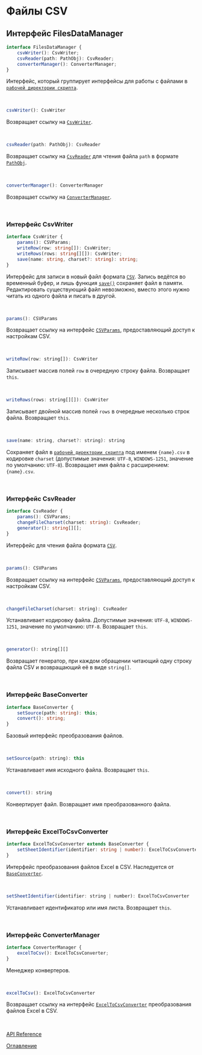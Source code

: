 # Файлы CSV

## Интерфейс FilesDataManager<a name="files-data-manager"></a>
```ts
interface FilesDataManager {
	csvWriter(): CsvWriter;
	csvReader(path: PathObj): CsvReader;
	converterManager(): ConverterManager;
}
```
Интерфейс, который группирует интерфейсы для работы с файлами в [`рабочей директории скрипта`](../appendix/glossary.md#script-dir).

&nbsp;


```js
csvWriter(): CsvWriter
```
Возвращает ссылку на [`CsvWriter`](#csv-writer).

&nbsp;

```js
csvReader(path: PathObj): CsvReader
```
Возвращает ссылку на [`CsvReader`](#csv-reader) для чтения файла `path` в формате [`PathObj`](./fs.md#path-obj).

&nbsp;

```js
converterManager(): ConverterManager
```
Возвращает ссылку на [`ConverterManager`](#converter-manager).

&nbsp;

### Интерфейс CsvWriter<a name="csv-writer"></a>
```ts
interface CsvWriter {
	params(): CSVParams;
	writeRow(row: string[]): CsvWriter;
	writeRows(rows: string[][]): CsvWriter;
	save(name: string, charset?: string): string;
}
```
Интерфейс для записи в новый файл формата [`CSV`](https://ru.wikipedia.org/wiki/CSV). Запись ведётся во временный буфер, и лишь функция [`save()`](#csv-writer.save) сохраняет файл в памяти. Редактировать существующий файл невозможно, вместо этого нужно читать из одного файла и писать в другой.

&nbsp;

```js
params(): CSVParams
```
Возвращает ссылку на интерфейс [`CSVParams`](./exportImport.md#csv-params), предоставляющий доступ к настройкам CSV.

&nbsp;

```js
writeRow(row: string[]): CsvWriter
```
Записывает массив полей `row` в очередную строку файла. Возвращает `this`.

&nbsp;

```js
writeRows(rows: string[][]): CsvWriter
```
Записывает двойной массив полей `rows` в очередные несколько строк файла. Возвращает `this`.

&nbsp;

<a name="csv-writer.save"></a>
```js
save(name: string, charset?: string): string
```
Сохраняет файл в [`рабочей директории скрипта`](../appendix/glossary.md#script-dir) под именем `{name}.csv` в кодировке `charset` (допустимые значения: `UTF-8`, `WINDOWS-1251`, значение по умолчанию: `UTF-8`). Возвращает имя файла с расширением: `{name}.csv`.

&nbsp;

### Интерфейс CsvReader<a name="csv-reader"></a>
```ts
interface CsvReader {
	params(): CSVParams;
	changeFileCharset(charset: string): CsvReader;
	generator(): string[][];
}
```
Интерфейс для чтения файла формата [`CSV`](https://ru.wikipedia.org/wiki/CSV).

&nbsp;

```js
params(): CSVParams
```
Возвращает ссылку на интерфейс [`CSVParams`](./exportImport.md#csv-params), предоставляющий доступ к настройкам CSV.

&nbsp;

```js
changeFileCharset(charset: string): CsvReader
```
Устанавливает кодировку файла. Допустимые значения: `UTF-8`, `WINDOWS-1251`, значение по умолчанию: `UTF-8`. Возвращает `this`.

&nbsp;

```js
generator(): string[][]
```
Возвращает генератор, при каждом обращении читающий одну строку файла CSV и возвращающий её в виде `string[]`.

&nbsp;

### Интерфейс BaseConverter<a name="base-converter"></a>
```ts
interface BaseConverter {
	setSource(path: string): this;
	convert(): string;
}
```
Базовый интерфейс преобразования файлов.

&nbsp;

```js
setSource(path: string): this
```
Устанавливает имя исходного файла. Возвращает `this`.

&nbsp;

```js
convert(): string
```
Конвертирует файл. Возвращает имя преобразованного файла.

&nbsp;

### Интерфейс ExcelToCsvConverter<a name="excel-to-csv-converter"></a>
```ts
interface ExcelToCsvConverter extends BaseConverter {
	setSheetIdentifier(identifier: string | number): ExcelToCsvConverter;
}
```
Интерфейс преобразования файлов Excel в CSV. Наследуется от [`BaseConverter`](#base-converter).

&nbsp;

```js
setSheetIdentifier(identifier: string | number): ExcelToCsvConverter
```
Устанавливает идентификатор или имя листа. Возвращает `this`.

&nbsp;

### Интерфейс ConverterManager<a name="converter-manager"></a>
```ts
interface ConverterManager {
	excelToCsv(): ExcelToCsvConverter;
}
```
Менеджер конвертеров.

&nbsp;

```js
excelToCsv(): ExcelToCsvConverter
```
Возвращает ссылку на интерфейс [`ExcelToCsvConverter`](#excel-to-csv-converter) преобразования файлов Excel в CSV.

&nbsp;

[API Reference](API.md)

[Оглавление](../README.md)